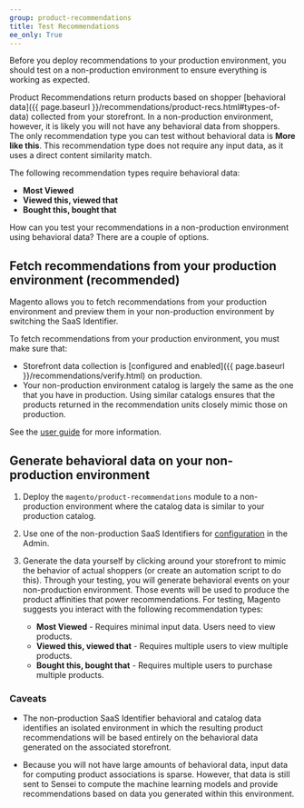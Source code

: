 ```yaml
---
group: product-recommendations
title: Test Recommendations
ee_only: True
---
```


Before you deploy recommendations to your production environment, you should test on a non-production environment to ensure everything is working as expected.

Product Recommendations return products based on shopper [behavioral data]({{ page.baseurl }}/recommendations/product-recs.html#types-of-data) collected from your storefront. In a non-production environment, however, it is likely you will not have any behavioral data from shoppers. The only recommendation type you can test without behavioral data is **More like this**. This recommendation type does not require any input data, as it uses a direct content similarity match.

The following recommendation types require behavioral data:

-  **Most Viewed**
-  **Viewed this, viewed that**
-  **Bought this, bought that**

How can you test your recommendations in a non-production environment using behavioral data? There are a couple of options.

## Fetch recommendations from your production environment (recommended)

Magento allows you to fetch recommendations from your production environment and preview them in your non-production environment by switching the SaaS Identifier.

To fetch recommendations from your production environment, you must make sure that:

-  Storefront data collection is [configured and enabled]({{ page.baseurl }}/recommendations/verify.html) on production.
-  Your non-production environment catalog is largely the same as the one that you have in production. Using similar catalogs ensures that the products returned in the recommendation units closely mimic those on production.

See the [user guide](https://docs.magento.com/user-guide/marketing/recommendation-change-source.html) for more information.

## Generate behavioral data on your non-production environment

1. Deploy the `magento/product-recommendations` module to a non-production environment where the catalog data is similar to your production catalog.

1. Use one of the non-production SaaS Identifiers for [configuration](https://docs.magento.com/m2/ce/user_guide/configuration/services/saas.html) in the Admin.

1. Generate the data yourself by clicking around your storefront to mimic the behavior of actual shoppers (or create an automation script to do this). Through your testing, you will generate behavioral events on your non-production environment. Those events will be used to produce the product affinities that power recommendations. For testing, Magento suggests you interact with the following recommendation types:

   -  **Most Viewed** - Requires minimal input data. Users need to view products.
   -  **Viewed this, viewed that** - Requires multiple users to view multiple products.
   -  **Bought this, bought that** - Requires multiple users to purchase multiple products.

### Caveats

-  The non-production SaaS Identifier behavioral and catalog data identifies an isolated environment in which the resulting product recommendations will be based entirely on the behavioral data generated on the associated storefront.

-  Because you will not have large amounts of behavioral data, input data for computing product associations is sparse. However, that data is still sent to Sensei to compute the machine learning models and provide recommendations based on data you generated within this environment.
